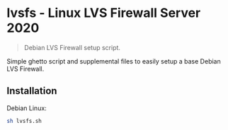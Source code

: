 # lvsfs - Linux LVS Firewall Server 2020
> Debian LVS Firewall setup script.

Simple ghetto script and supplemental files to easily setup a base Debian LVS Firewall.


## Installation

Debian Linux:

```sh
sh lvsfs.sh
```
